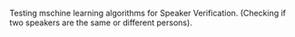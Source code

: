Testing mschine learning algorithms for Speaker Verification. (Checking if two speakers are the same or different persons).
